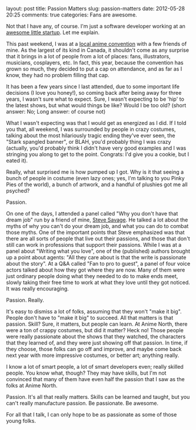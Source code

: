 layout: post
title: Passion Matters
slug: passion-matters
date: 2012-05-28 20:25
comments: true
categories: 
Fans are awesome.

Not that I have any, of course. I'm just a software developer working at an [awesome little startup][willet]. Let me explain.

This past weekend, I was at a [local anime convention][animeNorth] with a few friends of mine. As the largest of its kind in Canada, it shouldn't come as any surprise that it brings in a lot of people from a lot of places: fans, illustrators, musicians, cosplayers, etc. In fact, this year, because the convention has grown so much, they decided to put a cap on attendance, and as far as I know, they had no problem filling that cap.

It has been a few years since I last attended, due to some important life decisions (I love you honey!), so coming back after being away for three years, I wasn't sure what to expect. Sure, I wasn't expecting to be 'hip' to the latest shows, but what would things be like? Would I be too old? (short answer: No; Long answer: of course not)

What I wasn't expecting was that I would get as energized as I did. If I told you that, all weekend, I was surrounded by people in crazy costumes, talking about the most hilariously tragic ending they've ever seen, the "Stark spangled banner", or BLAH, you'd probably thing I was crazy (actually, you'd probably think I didn't have very good examples and I was stringing you along to get to the point. Congrats: I'd give you a cookie, but I eated it).

Really, what surprised me is how pumped up I got. Why is it that seeing a bunch of people in costume (even lazy ones; yes, I'm talking to you Pinky Pies of the world), a bunch of artwork, and a handful of plushies got me all psyched?

Passion.

On one of the days, I attended a panel called "Why you don't have that dream job" run by a friend of mine, [Steve Savage][steveSavage]. He talked a lot about the myths of why you can't do your dream job, and what you can do to combat those myths. One of the important points that Steve emphasized was that there are all sorts of people that live out their passions, and those that don't still can work in professions that support their passions. While I was at a panel about "Writing what you love", one of the (published) authors brought up a point about agents: "All they care about is that the write is passionate about the story". At a Q&A called "Fan to pro to guest", a panel of four voice actors talked about how they got where they are now. Many of them were just ordinary people doing what they needed to do to make ends meet, slowly taking their free time to work at what they love until they got noticed. It was really encouraging.

Passion. Really.

It's easy to dismiss a lot of folks, assuming that they won't "make it big". People don't have to "make it big" to succeed. All that matters is that passion. Skill? Sure, it matters, but people can learn. At Anime North, there were a ton of crappy costumes, but did it matter? Heck no! Those people were really passionate about the shows that they watched, the characters that they learned of, and they were just showing off that passion. In time, if they choose, those folks can go off and improve, and maybe come back next year with more impressive costumes, or better art; anything really.

I know a lot of smart people, a lot of smart developers even; really skilled people. You know what, though? They may have skills, but I'm not convinced that many of them have even half the passion that I saw as the folks at Anime North.

Passion. It's all that really matters. Skills can be learned and taught, but you can't really manufacture passion. Be passionate. Be awesome.

For all that I talk, I can only hope to be as passionate as some of those young folks.

[willet]: http://www.willetinc.com "Willet"
[animeNorth]: http://www.animenorth.com "Anime North"
[steveSavage]: http://www.stevensavage.com/ "Steve Savage"
